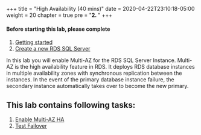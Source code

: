 +++
title = "High Availability (40 mins)"
date = 2020-04-22T23:10:18-05:00
weight = 20
chapter = true
pre = "<b>2. </b>"
+++

#### Before starting this lab, please complete
1. [Getting started](lab0.html)
2. [Create a new RDS SQL Server](lab1.html)

<div align="left">In this lab you will enable Multi-AZ for the RDS SQL Server Instance. Multi-AZ is the high availability feature in RDS. It deploys RDS database instances in multiple availability zones with synchronous replication between the instances. In the event of the primary database instance failure, the secondary instance automatically takes over to become the new primary.</div>  

## This lab contains following tasks:
1. [Enable Multi-AZ HA](lab2/1_enablemultiaz.html)
2. [Test Failover](lab2/2_failover.html)
